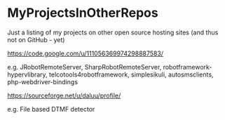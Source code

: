 # MyProjectsInOtherRepos
Just a listing of my projects on other open source hosting sites (and thus not on GitHub - yet)


https://code.google.com/u/111056369974298887583/

e.g. JRobotRemoteServer, SharpRobotRemoteServer, robotframework-hypervlibrary, telcotools4robotframework, simplesikuli, autosmsclients, php-webdriver-bindings

https://sourceforge.net/u/daluu/profile/

e.g. File based DTMF detector


